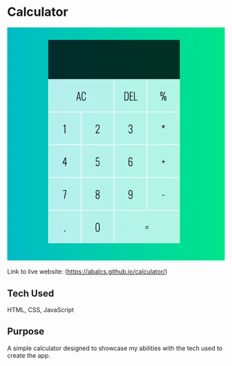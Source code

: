# Calculator

![Calculator Image](calculator.png)

Link to live website: (https://abalcs.github.io/calculator/)

## Tech Used
HTML, CSS, JavaScript

## Purpose
A simple calculator designed to showcase my abilities with the tech used to create the app.
